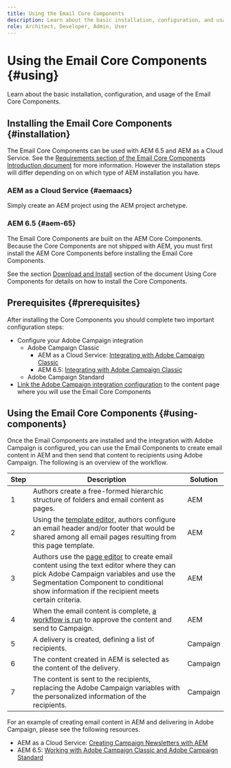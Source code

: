 ```yaml
---
title: Using the Email Core Components
description: Learn about the basic installation, configuration, and usage of the Email Core Components.
role: Architect, Developer, Admin, User
---
```


# Using the Email Core Components {#using}

Learn about the basic installation, configuration, and usage of the Email Core Components.

## Installing the Email Core Components {#installation}

The Email Core Components can be used with AEM 6.5 and AEM as a Cloud Service. See the [Requirements section of the Email Core Components Introduction document](introduction.md#requirements) for more information. However the installation steps will differ depending on on which type of AEM installation you have.

### AEM as a Cloud Service {#aemaacs}

Simply create an AEM project using the AEM project archetype.

### AEM 6.5 {#aem-65}

The Email Core Components are built on the AEM Core Components. Because the Core Components are not shipped with AEM, you must first install the AEM Core Components before installing the Email Core Components.

See the section [Download and Install](/help/get-started/using.md#download-and-install) section of the document Using Core Components for details on how to install the Core Components.
## Prerequisites {#prerequisites}

After installing the Core Components you should complete two important configuration steps:

* Configure your Adobe Campaign integration
  * Adobe Campaign Classic
    * AEM as a Cloud Service: [Integrating with Adobe Campaign Classic](https://experienceleague.adobe.com/docs/experience-manager-cloud-service/content/sites/integrations/integrating-campaign-classic.html)
    * AEM 6.5: [Integrating with Adobe Campaign Classic](https://experienceleague.adobe.com/docs/experience-manager-cloud-service/content/sites/integrations/integrating-campaign-classic.html)
  * Adobe Campaign Standard
* [Link the Adobe Campaign integration configuration](/help/email/components/page.md#cloud-services-tab) to the content page where you will use the Email Core Components

## Using the Email Core Components {#using-components}

Once the Email Components are installed and the integration with Adobe Campaign is configured, you can use the Email Components to create email content in AEM and then send that content to recipients using Adobe Campaign. The following is an overview of the workflow.

|Step|Description|Solution|
|---|---|---|
|1|Authors create a free-formed hierarchic structure of folders and email content as pages.|AEM|
|2|Using the [template editor,](https://experienceleague.adobe.com/docs/experience-manager-cloud-service/sites/authoring/features/templates.html) authors configure an email header and/or footer that would be shared among all email pages resulting from this page template.|AEM|
|3|Authors use the [page editor](https://experienceleague.adobe.com/docs/experience-manager-cloud-service/content/sites/authoring/fundamentals/editing-content.html) to create email content using the text editor where they can pick Adobe Campaign variables and use the Segmentation Component to conditional show information if the recipient meets certain criteria.|AEM|
|4|When the email content is complete, [a workflow is run](https://experienceleague.adobe.com/docs/experience-manager-cloud-service/content/sites/authoring/workflows/overview.html) to approve the content and send to Campaign.|AEM|
|5|A delivery is created, defining a list of recipients.|Campaign|
|6|The content created in AEM is selected as the content of the delivery.|Campaign|
|7|The content is sent to the recipients, replacing the Adobe Campaign variables with the personalized information of the recipients.|Campaign|

For an example of creating email content in AEM and delivering in Adobe Campaign, please see the following resources.

* AEM as a Cloud Service: [Creating Campaign Newsletters with AEM](https://experienceleague.adobe.com/docs/experience-manager-cloud-service/content/sites/authoring/campaign/creating-newsletters.html)
* AEM 6.5: [Working with Adobe Campaign Classic and Adobe Campaign Standard](https://experienceleague.adobe.com/docs/experience-manager-65/authoring/aem-adobe-campaign/campaign.html)

